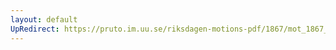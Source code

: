 ```yaml
---
layout: default
UpRedirect: https://pruto.im.uu.se/riksdagen-motions-pdf/1867/mot_1867__ak__232/mot_1867__ak__232-001.pdf
---
```

